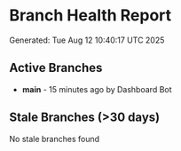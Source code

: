 # Branch Health Report
Generated: Tue Aug 12 10:40:17 UTC 2025

## Active Branches
- **main** - 15 minutes ago by Dashboard Bot

## Stale Branches (>30 days)
No stale branches found
